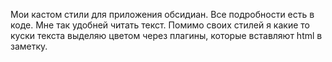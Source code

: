 Мои кастом стили для приложения обсидиан. Все подробности есть в коде. Мне так удобней читать текст. Помимо своих стилей я какие то куски текста выделяю цветом через плагины, которые вставляют html в заметку.
